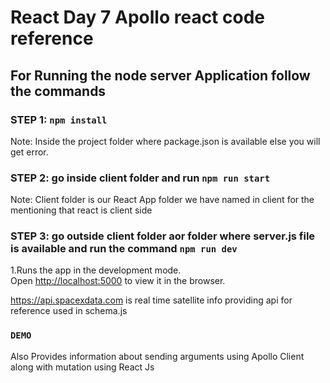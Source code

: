 # React Day 7 Apollo react  code reference 


## For Running the node server Application follow the commands

### STEP 1: `npm install` 
   
   Note: Inside the project folder where package.json is available else you will get error.

### STEP 2: go inside client folder and run   `npm run start`  
  
  Note: Client folder is our React App folder we have named in client for the mentioning that react is client side
  
### STEP 3: go outside client folder aor folder where server.js file is available and run the command    `npm run dev`  


1.Runs the app in the development mode.\
Open [http://localhost:5000](http://localhost:5000) to view it in the browser.

https://api.spacexdata.com  is real time satellite info providing api for reference used in schema.js

### `DEMO`

Also Provides information about sending arguments using Apollo Client along with mutation using React Js

